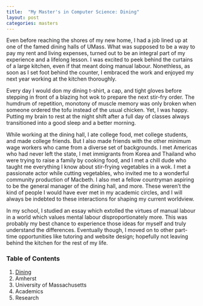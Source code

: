 ```yaml
---
title:  "My Master's in Computer Science: Dining"
layout: post
categories: masters
---
```


Even before reaching the shores of my new home, I had a job lined up at one of the famed dining halls of UMass. What was supposed to be a way to pay my rent and living expenses, turned out to be an integral part of my experience and a lifelong lesson. I was excited to peek behind the curtains of a large kitchen, even if that meant doing manual labour. Nonethless, as soon as I set foot behind the counter, I embraced the work and enjoyed my next year working at the kitchen thoroughly.



Every day I would don my dining t-shirt, a cap, and tight gloves before stepping in front of a blazing hot wok to prepare the next stir-fry order. The humdrum of repetition, monotony of muscle memory was only broken when someone ordered the tofu instead of the usual chicken. Yet, I was happy. Putting my brain to rest at the night shift after a full day of classes always transitioned into a good sleep and a better morning.

While working at the dining hall, I ate college food, met college students, and made college friends. But I also made friends with the other minimum wage workers who came from a diverse set of backgrounds. I met Americas who had never left the state, I met immigrants from Korea and Thailand who were trying to raise a family by cooking food, and I met a chill dude who taught me everything I know about stir-frying vegetables in a wok. I met a passionate actor while cutting vegetables, who invited me to a wonderful community production of Macbeth. I also met a fellow countryman aspiring to be the general manager of the dining hall, and more. These weren’t the kind of people I would have ever met in my academic circles, and I will always be indebted to these interactions for shaping my current worldview.

In my school, I studied an essay which extolled the virtues of manual labour in a world which values mental labour disproportionately more. This was probably my best chance to experience those ideas for myself and truly understand the differences. Eventually though, I moved on to other part-time opportunities like tutoring and website design; hopefully not leaving behind the kitchen for the rest of my life.

### Table of Contents

1. [Dining](/masters-01-dining/)
2. Amherst
3. University of Massachusetts
4. Academics
5. Research
